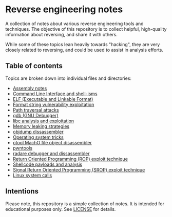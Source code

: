# Reverse engineering notes
A collection of notes about various reverse engineering tools and techniques.
The objective of this repository is to collect helpful, high-quality
information about reversing, and share it with others.

While some of these topics lean heavily towards "hacking", they are very
closely related to reversing, and could be used to assist in analysis efforts.

## Table of contents
Topics are broken down into individual files and directories:

- [Assembly notes](assembly.md)
- [Command Line Interface and shell-isms](cli.md)
- [ELF (Executable and Linkable Format)](elf.md)
- [Format string vulnerability exploitation](format-strings.md)
- [Path traversal attacks](path-traversal.md)
- [gdb (GNU Debugger)](gdb.md)
- [libc analysis and exploitation](libc.md)
- [Memory leaking strategies](memory-leaks.md)
- [objdump dissassembler](objdump.md)
- [Operating system tricks](os-tricks.md)
- [otool MachO file object disassembler](otool.md)
- [pwntools](pwntools.md)
- [radare debugger and dissassembler](radare.md)
- [Return Oriented Programming (ROP) exploit technique](rop.md)
- [Shellcode payloads and analysis](shellcode.md)
- [Signal Return Oriented Programming (SROP) exploit technique](srop.md)
- [Linux system calls](syscalls-linux.md)

## Intentions
Please note, this repository is a simple collection of notes. It is intended
for educational purposes only. See [LICENSE](LICENSE) for details.
